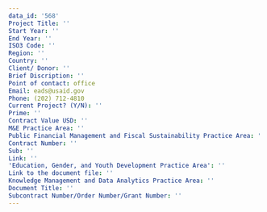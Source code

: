 ```yaml
---
data_id: '568'
Project Title: ''
Start Year: ''
End Year: ''
ISO3 Code: ''
Region: ''
Country: ''
Client/ Donor: ''
Brief Discription: ''
Point of contact: office
Email: eads@usaid.gov
Phone: (202) 712-4810
Current Project? (Y/N): ''
Prime: ''
Contract Value USD: ''
M&E Practice Area: ''
Public Financial Management and Fiscal Sustainability Practice Area: ''
Contract Number: ''
Sub: ''
Link: ''
'Education, Gender, and Youth Development Practice Area': ''
Link to the document file: ''
Knowledge Management and Data Analytics Practice Area: ''
Document Title: ''
Subcontract Number/Order Number/Grant Number: ''
---
```

